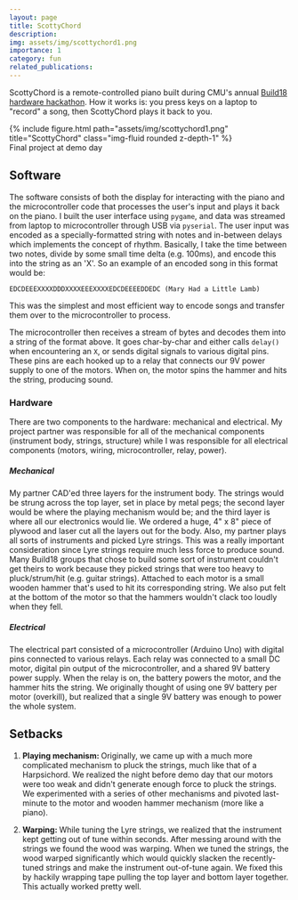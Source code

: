 ```yaml
---
layout: page
title: ScottyChord
description: 
img: assets/img/scottychord1.png
importance: 1
category: fun
related_publications:
---
```


ScottyChord is a remote-controlled piano built during CMU's annual [Build18 hardware hackathon](https://www.build18.org/). How it works is: you press keys on a laptop to "record" a song, then ScottyChord plays it back to you.

<div class="row">
    <div class="col-sm mt-1 mt-sm-0">
        {% include figure.html path="assets/img/scottychord1.png" title="ScottyChord" class="img-fluid rounded z-depth-1" %}
    </div>
</div>
<div class="caption">
    Final project at demo day
</div>

## Software 

The software consists of both the display for interacting with the piano and the microcontroller code that processes the user's input and plays it back on the piano. I built the user interface using `pygame`, and data was streamed from laptop to microcontroller through USB via `pyserial`. The user input was encoded as a specially-formatted string with notes and in-between delays which implements the concept of rhythm. Basically, I take the time between two notes, divide by some small time delta (e.g. 100ms), and encode this into the string as an 'X'. So an example of an encoded song in this format would be:

```
EDCDEEEXXXXDDDXXXXEEEXXXXEDCDEEEEDDEDC (Mary Had a Little Lamb)
```

This was the simplest and most efficient way to encode songs and transfer them over to the microcontroller to process.


The microcontroller then receives a stream of bytes and decodes them into a string of the format above. It goes char-by-char and either calls `delay()` when encountering an `X`, or sends digital signals to various digital pins. These pins are each hooked up to a relay that connects our 9V power supply to one of the motors. When on, the motor spins the hammer and hits the string, producing sound.

### Hardware

There are two components to the hardware: mechanical and electrical. My project partner was responsible for all of the mechanical components (instrument body, strings, structure) while I was responsible for all electrical components (motors, wiring, microcontroller, relay, power).


##### Mechanical

My partner CAD'ed three layers for the instrument body. The strings would be strung across the top layer, set in place by metal pegs; the second layer would be where the playing mechanism would be; and the third layer is where all our electronics would lie. We ordered a huge, 4" x 8" piece of plywood and laser cut all the layers out for the body. Also, my partner plays all sorts of instruments and picked Lyre strings. This was a really important consideration since Lyre strings require much less force to produce sound. Many Build18 groups that chose to build some sort of instrument couldn't get theirs to work because they picked strings that were too heavy to pluck/strum/hit (e.g. guitar strings). Attached to each motor is a small wooden hammer that's used to hit its corresponding string. We also put felt at the bottom of the motor so that the hammers wouldn't clack too loudly when they fell.

##### Electrical

The electrical part consisted of a microcontroller (Arduino Uno) with digital pins connected to various relays. Each relay was connected to a small DC motor, digital pin output of the microcontroller, and a shared 9V battery power supply. When the relay is on, the battery powers the motor, and the hammer hits the string. We originally thought of using one 9V battery per motor (overkill), but realized that a single 9V battery was enough to power the whole system.

## Setbacks

1. <b> Playing mechanism: </b> Originally, we came up with a much more complicated mechanism to pluck the strings, much like that of a Harpsichord. We realized the night before demo day that our motors were too weak and didn't generate enough force to pluck the strings. We experimented with a series of other mechanisms and pivoted last-minute to the motor and wooden hammer mechanism (more like a piano).

2. <b> Warping: </b> While tuning the Lyre strings, we realized that the instrument kept getting out of tune within seconds. After messing around with the strings we found the wood was warping. When we tuned the strings, the wood warped significantly which would quickly slacken the recently-tuned strings and make the instrument out-of-tune again. We fixed this by hackily wrapping tape pulling the top layer and bottom layer together. This actually worked pretty well.
